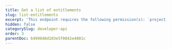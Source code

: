 ```yaml
---
title: Get a list of entitlements
slug: list-entitlements
excerpt: 'This endpoint requires the following permission(s): `project_configuration:entitlements:read`.'
hidden: false
categorySlug: developer-api
order: 3
parentDoc: 6499848d103e5f0042e4801c
---
```


